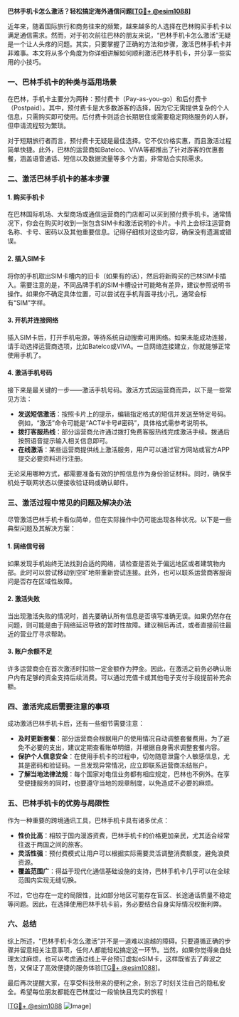 **巴林手机卡怎么激活？轻松搞定海外通信问题[[TG💪+ @esim1088](https://t.me/s/esim1088)]**

近年来，随着国际旅行和商务往来的频繁，越来越多的人选择在巴林购买手机卡以满足通信需求。然而，对于初次前往巴林的朋友来说，“巴林手机卡怎么激活”无疑是一个让人头疼的问题。其实，只要掌握了正确的方法和步骤，激活巴林手机卡并非难事。本文将从多个角度为你详细讲解如何顺利激活巴林手机卡，并分享一些实用的小技巧。

### 一、巴林手机卡的种类与适用场景

在巴林，手机卡主要分为两种：预付费卡（Pay-as-you-go）和后付费卡（Postpaid）。其中，预付费卡是大多数游客的选择，因为它无需提供复杂的个人信息，只需购买即可使用。后付费卡则适合长期居住或需要稳定网络服务的人群，但申请流程较为繁琐。

对于短期旅行者而言，预付费卡无疑是最佳选择。它不仅价格实惠，而且激活过程简单快捷。此外，巴林的运营商如Batelco、VIVA等都推出了针对游客的优惠套餐，涵盖语音通话、短信以及数据流量等多个方面，非常贴合实际需求。

### 二、激活巴林手机卡的基本步骤

#### 1. 购买手机卡
在巴林国际机场、大型商场或通信运营商的门店都可以买到预付费手机卡。通常情况下，你会在购买时收到一张包含SIM卡和激活说明的卡片。卡片上会标注运营商名称、卡号、密码以及其他重要信息。记得仔细核对这些内容，确保没有遗漏或错误。

#### 2. 插入SIM卡
将你的手机取出SIM卡槽内的旧卡（如果有的话），然后将新购买的巴林SIM卡插入。需要注意的是，不同品牌手机的SIM卡槽设计可能略有差异，建议参照说明书操作。如果你不确定具体位置，可以尝试在手机背面寻找小孔，通常会标有“SIM”字样。

#### 3. 开机并连接网络
插入SIM卡后，打开手机电源，等待系统自动搜索可用网络。如果未能成功连接，请手动选择运营商选项，比如Batelco或VIVA。一旦网络连接建立，你就能够正常使用手机了。

#### 4. 激活手机号码
接下来是最关键的一步——激活手机号码。激活方式因运营商而异，以下是一些常见方法：

- **发送短信激活**：按照卡片上的提示，编辑指定格式的短信并发送至特定号码。例如，“激活”命令可能是“ACT#卡号#密码”，具体格式需参考说明书。
- **拨打客服热线**：部分运营商允许通过拨打免费客服热线完成激活手续。拨通后按照语音提示输入相关信息即可。
- **在线激活**：某些运营商提供线上激活服务，用户可以通过官方网站或官方APP提交必要资料进行注册。

无论采用哪种方式，都需要准备有效的护照信息作为身份验证材料。同时，确保手机处于联网状态以便接收验证码或确认邮件。

### 三、激活过程中常见的问题及解决办法

尽管激活巴林手机卡看似简单，但在实际操作中仍可能出现各种状况。以下是一些典型问题及其解决方案：

#### 1. 网络信号弱
如果发现手机始终无法找到合适的网络，请检查是否处于偏远地区或者建筑物内部。此时可以尝试移动到空旷地带重新尝试连接。此外，也可以联系运营商客服询问是否存在区域性故障。

#### 2. 激活失败
当出现激活失败的情况时，首先要确认所有信息是否填写准确无误。如果仍然存在问题，则可能是由于网络延迟导致的暂时性故障。建议稍后再试，或者直接前往最近的营业厅寻求帮助。

#### 3. 账户余额不足
许多运营商会在首次激活时扣除一定金额作为押金。因此，在激活之前务必确认账户内有足够的资金支持后续消费。可以通过充值卡或其他电子支付手段提前补充余额。

### 四、激活完成后需要注意的事项

成功激活巴林手机卡后，还有一些细节需要注意：

- **及时更新套餐**：部分运营商会根据用户的使用情况自动调整套餐费用。为了避免不必要的支出，建议定期查看账单明细，并根据自身需求调整套餐内容。
- **保护个人信息安全**：在使用手机卡的过程中，切勿随意泄露个人敏感信息，尤其是密码和验证码。一旦发现异常情况，应立即联系运营商冻结账户。
- **了解当地法律法规**：每个国家对电信业务都有相应规定，巴林也不例外。在享受便捷服务的同时，也要遵守当地的规章制度，以免造成不必要的麻烦。

### 五、巴林手机卡的优势与局限性

作为一种重要的跨境通讯工具，巴林手机卡具有诸多优点：

- **性价比高**：相较于国内漫游资费，巴林手机卡的价格更加亲民，尤其适合经常往返于两国之间的旅客。
- **灵活性强**：预付费模式让用户可以根据实际需要灵活调整消费额度，避免浪费资源。
- **覆盖范围广**：得益于现代化通信基础设施的支持，巴林手机卡几乎可以在全球范围内实现无缝切换。

不过，它也存在一定的局限性，比如部分地区可能存在盲区、长途通话质量不稳定等问题。因此，在选择使用巴林手机卡前，务必要结合自身实际情况权衡利弊。

### 六、总结

综上所述，“巴林手机卡怎么激活”并不是一道难以逾越的障碍。只要遵循正确的步骤并留意相关注意事项，任何人都能轻松搞定这一环节。当然，如果你觉得亲自处理太过麻烦，也可以考虑通过线上平台预订虚拟eSIM卡，这样既省去了奔波之苦，又保证了高效便捷的服务体验[[TG💪+ @esim1088](https://t.me/s/esim1088)]。

最后再次提醒大家，在享受科技带来的便利之余，别忘了时刻关注自己的隐私安全。希望每位朋友都能在巴林度过一段愉快且充实的旅程！

[[TG💪+ @esim1088](https://t.me/s/esim1088) ![Image](https://i.postimg.cc/4NQfJmqS/Snipaste-2025-05-13-00-14-12.png)]